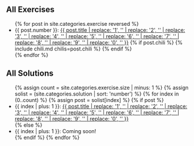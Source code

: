 <div class="left">
<h2 class="midheader"> All Exercises</h2>
<ul>
  {% for post in site.categories.exercise reversed %}
    <li>
      {{ post.number }}: <a href="{{ site.baseurl }}{{ post.url }}">{{ post.title | replace: '1', '' | replace: '2', '' | replace: '3', '' | replace: '4', '' | replace: '5', ''  | replace: '6', '' | replace: '7', '' | replace: '8', ''  | replace: '9', ''  | replace: '0', '' }}</a>
      {% if post.chili %}
        {% include chili.md chilis=post.chili %}
      {% endif %}
    </li>
  {% endfor %}
</ul>
</div>

<div class="right">
<h2 class="midheader"> All Solutions</h2>
<ul>
  {% assign count = site.categories.exercise.size | minus: 1 %}
  {% assign solist = (site.categories.solution | sort: 'number') %}
  {% for index in (0..count) %}
    {% assign post = solist[index] %}
    {% if post %}
      <li>{{ index | plus: 1 }}: <a href="{{ site.baseurl }}{{ post.url }}">{{ post.title | replace: '1', '' | replace: '2', '' | replace: '3', '' | replace: '4', '' | replace: '5', ''  | replace: '6', '' | replace: '7', '' | replace: '8', ''  | replace: '9', ''  | replace: '0', '' }}</a></li>
    {% else %}
        <li>{{ index | plus: 1 }}: Coming soon!</li>
    {% endif %}
  {% endfor %}
</ul>
</div>